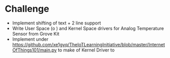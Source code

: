 # Challenge

- Implement shifting of text + 2 line support
- Write User Space (o ) and Kernel Space drivers for Analog Temperature Sensor from Grove Kit
- Implement under
  https://github.com/xe1gyq/TheIoTLearningInitiative/blob/master/InternetOfThings101/main.py
  to make of Kernel Driver to 
